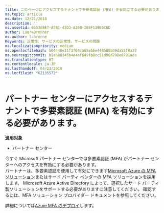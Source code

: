 ```yaml
---
title: このページにアクセスするテナントで多要素認証 (MFA) を有効にする必要があります |パートナー センター
ms.topic: article
ms.date: 12/21/2018
description: ''
ms.assetid: 05536BE7-A581-45D3-A390-2B9F139B5C6D
author: LauraBrenner
ms.author: labrenne
Keywords: 正常性、サービスの正常性、サービスの問題
ms.localizationpriority: medium
ms.openlocfilehash: b04440e11f3f04ca68e56e440585bb9da55f8a27
ms.sourcegitcommit: b1ab80345b4e4af649fb8cc51d96d798e0791ade
ms.translationtype: HT
ms.contentlocale: ja-JP
ms.lasthandoff: 04/23/2019
ms.locfileid: "62135572"
---
```

# <a name="you-must-enable-multi-factor-authentication-mfa-on-your-tenant-to-gain-access-to-partner-center"></a>パートナー センターにアクセスするテナントで多要素認証 (MFA) を有効にする必要があります。

**適用対象**

- パートナー センター


今すぐ Microsoft パートナー センターでは多要素認証 (MFA) がパートナー センターへのアクセスを有効にする必要があります。  
パートナーは、多要素認証を使用して有効にできます[Microsoft Azure の MFA ソリューション](https://docs.microsoft.com/en-us/azure/active-directory/authentication/concept-mfa-howitworks)またはサード パーティ ベンダーの MFA ソリューションを採用します。 Microsoft Azure Active Directory によって、選択したサード パーティ製ソリューションをサポートする必要がありますに注意してください。 確認するには、MFA ソリューション プロバイダー ドキュメントを参照してください。 

詳細については[Azure MFA のデプロイ](https://docs.microsoft.com/en-us/azure/active-directory/authentication/howto-mfa-getstarted)します。 
 

